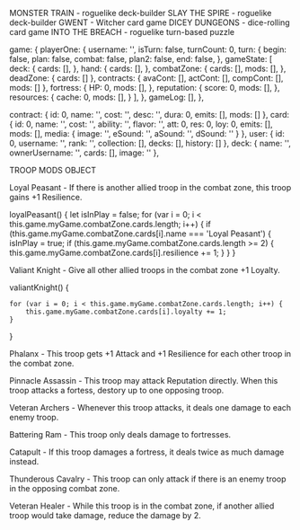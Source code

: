 

<!-- INSPO -->
MONSTER TRAIN - roguelike deck-builder
SLAY THE SPIRE - roguelike deck-builder
GWENT - Witcher card game
DICEY DUNGEONS - dice-rolling card game
INTO THE BREACH - roguelike turn-based puzzle


<!-- GAME ARCHITECTURE -->
game: {
    playerOne: {
        username: '',
        isTurn: false,
        turnCount: 0,
        turn: {
            begin: false,
            plan: false,
            combat: false,
            plan2: false,
            end: false,
        },
        gameState: [
            deck: {
                cards: [],
            },
            hand: {
                cards: [],
            },
            combatZone: {
                cards: [],
                mods: [],
            },
            deadZone: {
                cards: []
            },
            contracts: {
                avaCont: [],
                actCont: [],
                compCont: [],
                mods: []
            },
            fortress: {
                HP: 0,
                mods: [],
            },
            reputation: {
                score: 0,
                mods: [],
            },
            resources: {
                cache: 0,
                mods: [],
            }
        ],
    },
    gameLog: [],
},


<!-- BEANS -->
contract: {
    id: 0,
    name: '',
    cost: '',
    desc: '',
    dura: 0,
    emits: [],
    mods: []
},
card: {
    id: 0,
    name: '',
    cost: '',
    ability: '',
    flavor: '',
    att: 0,
    res: 0,
    loy: 0,
    emits: [],
    mods: [],
    media: {
        image: '',
        eSound: '',
        aSound: '',
        dSound: ''
    }
},
user: {
    id: 0,
    username: '',
    rank: '',
    collection: [],
    decks: [],
    history: []
},
deck: {
    name: '',
    ownerUsername: '',
    cards: [],
    image: ''
},

TROOP MODS OBJECT

Loyal Peasant - If there is another allied troop in the combat zone, this troop gains +1 Resilience.

loyalPeasant() {
    let isInPlay = false;
    for (var i = 0; i < this.game.myGame.combatZone.cards.length; i++) {
        if (this.game.myGame.combatZone.cards[i].name === 'Loyal Peasant') {
            isInPlay = true;
            if (this.game.myGame.combatZone.cards.length >= 2) {
                this.game.myGame.combatZone.cards[i].resilience += 1;
            }
        }
}

Valiant Knight - Give all other allied troops in the combat zone +1 Loyalty.

valiantKnight() {

    for (var i = 0; i < this.game.myGame.combatZone.cards.length; i++) {
        this.game.myGame.combatZone.cards[i].loyalty += 1;
    }
}


Phalanx - This troop gets +1 Attack and +1 Resilience for each other troop in the combat zone.


Pinnacle Assassin - This troop may attack Reputation directly. When this troop attacks a fortess, destory up to one opposing troop.

Veteran Archers - Whenever this troop attacks, it deals one damage to each enemy troop.

Battering Ram - This troop only deals damage to fortresses.

Catapult - If this troop damages a fortress, it deals twice as much damage instead.

Thunderous Cavalry - This troop can only attack if there is an enemy troop in the opposing combat zone.

Veteran Healer - While this troop is in the combat zone, if another allied troop would take damage, reduce the damage by 2.
